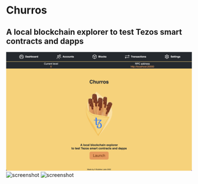 # Churros

## A local blockchain explorer to test Tezos smart contracts and dapps

![screenshot](/src/img/screenshot.png)
![screenshot](/src/img/screenshot2.png)
![screenshot](/src/img/screenshot3.png)
